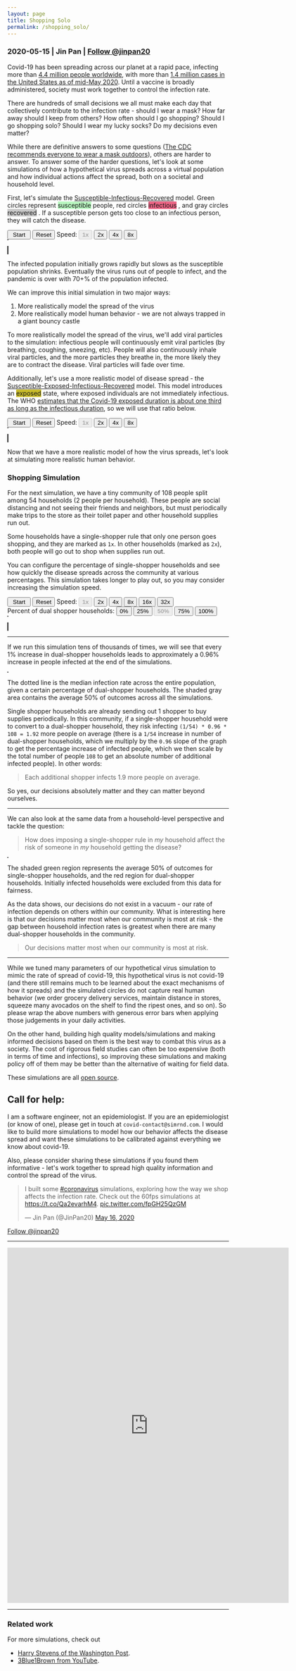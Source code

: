 ```yaml
---
layout: page
title: Shopping Solo
permalink: /shopping_solo/
---
```


<script src="./bootstrap.js"></script>

### 2020-05-15 | Jin Pan | <a href="https://twitter.com/jinpan20?ref_src=twsrc%5Etfw" class="twitter-follow-button" data-show-count="false">Follow @jinpan20</a><script async src="https://platform.twitter.com/widgets.js" charset="utf-8"></script>

Covid-19 has been spreading across our planet at a rapid pace, infecting
more than [4.4 million people
worldwide](https://www.nytimes.com/interactive/2020/world/coronavirus-maps.html),
with more than [1.4 million cases in the United States as of mid-May
2020](https://www.nytimes.com/interactive/2020/us/coronavirus-us-cases.html).
Until a vaccine is broadly administered, society must work together to control
the infection rate.

There are hundreds of small decisions we all must make each day that
collectively contribute to the infection rate - should I wear a mask? How far away
should I keep from others? How often should I go shopping? Should I go
shopping solo? Should I wear my lucky socks? Do my decisions even matter?

While there are definitive answers to some questions ([The CDC recommends
everyone to wear a mask
outdoors](https://www.cdc.gov/coronavirus/2019-ncov/prevent-getting-sick/diy-cloth-face-coverings.html)),
others are harder to answer.  To answer some of the harder questions, let's look
at some simulations of how a hypothetical virus spreads across a virtual
population and how individual actions affect the spread, both on a societal and
household level.

First, let's simulate the
[Susceptible-Infectious-Recovered](https://en.wikipedia.org/wiki/Compartmental_models_in_epidemiology#The_SIR_model)
model.  Green circles represent <span style="background-color:
#B8F7BF">susceptible</span> people, red circles <span style="background-color:
#EB6383">infectious</span> , and gray circles <span style="background-color:
#C8C8C8">recovered</span> .  If a susceptible person gets too close to an
infectious person, they will catch the disease.

<div>
  <button id="radius_brownian0-start" style="width: 4em">Start</button>
  <button id="radius_brownian0-reset">Reset</button>
  <span>Speed:
    <button class="radius_brownian0-speed" data-speed="1" style="font-weight: bold" disabled>1x</button>
    <button class="radius_brownian0-speed" data-speed="2">2x</button>
    <button class="radius_brownian0-speed" data-speed="4">4x</button>
    <button class="radius_brownian0-speed" data-speed="8">8x</button>
  </span>
  <br>
  <div
          id="radius_brownian0-uplot"
          style="border: solid; border-width: thin; display: inline-block"
  ></div>

  <canvas
          id="radius_brownian0-canvas"
          width="600" height="400"
          style="border:1px solid #000000; width:100%">
  </canvas>
</div>

The infected population initially grows rapidly but slows as the susceptible
population shrinks.  Eventually the virus runs out of people to infect, and the
pandemic is over with 70+% of the population infected.

We can improve this initial simulation in two major ways:
1. More realistically model the spread of the virus
1. More realistically model human behavior - we are not always trapped in a giant
bouncy castle

To more realistically model the spread of the virus, we'll add viral particles
to the simulation: infectious people will continuously emit viral particles
(by breathing, coughing, sneezing, etc).  People will also continuously inhale
viral particles, and the more particles they breathe in, the more likely they
are to contract the disease.  Viral particles will fade over time.

Additionally, let's use a more realistic model of disease spread - the
[Susceptible-Exposed-Infectious-Recovered](https://en.wikipedia.org/wiki/Compartmental_models_in_epidemiology#The_SEIR_model)
model.  This model introduces an <span style="background-color:
#C7BA29">exposed</span> state, where exposed individuals are not immediately
infectious.  The WHO [estimates that the Covid-19 exposed duration is about one
third as long as the infectious
duration](https://www.who.int/docs/default-source/coronaviruse/who-china-joint-mission-on-covid-19-final-report.pdf),
so we will use that ratio below.

<div>
  <button id="particle_brownian0-start" style="width: 4em">Start</button>
  <button id="particle_brownian0-reset">Reset</button>
  <span>Speed:
    <button class="particle_brownian0-speed" data-speed="1" style="font-weight: bold" disabled>1x</button>
    <button class="particle_brownian0-speed" data-speed="2">2x</button>
    <button class="particle_brownian0-speed" data-speed="4">4x</button>
    <button class="particle_brownian0-speed" data-speed="8">8x</button>
  </span>

  <br>
  <div
          id="particle_brownian0-uplot"
          style="border: solid; border-width: thin; display: inline-block"
  ></div>

  <canvas
          id="particle_brownian0-canvas"
          width="600" height="400"
          style="border:1px solid #000000; width:100%">
  </canvas>
</div>

Now that we have a more realistic model of how the virus spreads, let's look at
simulating more realistic human behavior.

### Shopping Simulation

For the next simulation, we have a tiny community of 108 people split among 54
households (2 people per household).  These people are social distancing and
not seeing their friends and neighbors, but must periodically make trips to the
store as their toilet paper and other household supplies run out.

Some households have a single-shopper rule that only one person goes shopping,
and they are marked as `1x`.  In other households (marked as `2x`), both people
will go out to shop when supplies run out.

You can configure the percentage of single-shopper households and see how quickly
the disease spreads across the community at various percentages.  This simulation
takes longer to play out, so you may consider increasing the simulation speed.

<div>
  <button id="particle_shopper0-start" style="width: 4em">Start</button>
  <button id="particle_shopper0-reset">Reset</button>
  <span>Speed:
    <button class="particle_shopper0-speed" data-speed="1" style="font-weight: bold" disabled>1x</button>
    <button class="particle_shopper0-speed" data-speed="2">2x</button>
    <button class="particle_shopper0-speed" data-speed="4">4x</button>
    <button class="particle_shopper0-speed" data-speed="8">8x</button>
    <button class="particle_shopper0-speed" data-speed="16">16x</button>
    <button class="particle_shopper0-speed" data-speed="32">32x</button>
  </span>
  <br>
  <span>Percent of dual shopper households:
    <button class="particle_shopper0-pct-dual-shopper" data-pct="0">0%</button>
    <button class="particle_shopper0-pct-dual-shopper" data-pct="25">25%</button>
    <button class="particle_shopper0-pct-dual-shopper" data-pct="50" style="font-weight: bold" disabled>50%</button>
    <button class="particle_shopper0-pct-dual-shopper" data-pct="75">75%</button>
    <button class="particle_shopper0-pct-dual-shopper" data-pct="100">100%</button>
  </span>

  <br>
  <div
          id="particle_shopper0-uplot"
          style="border: solid; border-width: thin; display: inline-block"
  ></div>

  <canvas
          id="particle_shopper0-canvas"
          width="600" height="400"
          style="border:1px solid #000000; width:100%">
  </canvas>
</div>

<hr>

If we run this simulation tens of thousands of times, we will see that
every 1% increase in dual-shopper households leads to approximately a
0.96% increase in people infected at the end of the simulations.

<div
        id="infection_rate_vs_pct_dual_shopper"
        style="border: solid; border-width: thin; display: inline-block"
></div>

The dotted line is the median infection rate across the entire population,
given a certain percentage of dual-shopper households. The shaded gray area
contains the average 50% of outcomes across all the simulations.

Single shopper households are already sending out 1 shopper to buy supplies
periodically. In this community, if a single-shopper household were to convert
to a dual-shopper household, they risk infecting `(1/54) * 0.96 * 108 = 1.92`
more people on average (there is a `1/54` increase in number of dual-shopper
households, which we multiply by the `0.96` slope of the graph to get the
percentage increase of infected people, which we then scale by the total number
of people `108` to get an absolute number of additional infected people). In
other words:

> Each additional shopper infects 1.9 more people on average.

So yes, our decisions absolutely matter and they can matter beyond ourselves.

<hr>

We can also look at the same data from a household-level perspective and tackle
the question:

> How does imposing a single-shopper rule in _my_ household affect the risk of
> someone in _my_ household getting the disease?

<div
        id="infection_rate_by_household_type_vs_pct_dual_shopper"
        style="border: solid; border-width: thin; display: inline-block"
></div>

The shaded green region represents the average 50% of outcomes for
single-shopper households, and the red region for dual-shopper households.
Initially infected households were excluded from this data for fairness.

As the data shows, our decisions do not exist in a vacuum - our rate of infection
depends on others within our community. What is interesting here is that
our decisions matter most when our community is most at risk - the gap between
household infection rates is greatest when there are many dual-shopper households
in the community.

> Our decisions matter most when our community is most at risk.

<hr>

While we tuned many parameters of our hypothetical virus simulation to
mimic the rate of spread of covid-19, this hypothetical virus is not covid-19
(and there still remains much to be learned about the exact mechanisms of how
it spreads) and the simulated circles do not capture real human behavior
(we order grocery delivery services, maintain distance in stores, squeeze many
avocados on the shelf to find the ripest ones, and so on).  So please wrap the
above numbers with generous error bars when applying those judgements in your
daily activities.

On the other hand, building high quality models/simulations and making informed
decisions based on them is the best way to combat this virus as a society.  The
cost of rigorous field studies can often be too expensive (both in terms of
time and infections), so improving these simulations and making policy off of
them may be better than the alternative of waiting for field data.

These simulations are all [open
source](https://www.github.com/jinpan/covid-simulations/).

## Call for help:
I am a software engineer, not an epidemiologist.  If you are an epidemiologist
(or know of one), please get in touch at `covid-contact@simrnd.com`.  I would
like to build more simulations to model how our behavior affects the disease
spread and want these simulations to be calibrated against everything we know
about covid-19.

Also, please consider sharing these simulations if you found them informative -
let's work together to spread high quality information and control the spread of
the virus.

<blockquote class="twitter-tweet"><p lang="en" dir="ltr">I built some <a href="https://twitter.com/hashtag/coronavirus?src=hash&amp;ref_src=twsrc%5Etfw">#coronavirus</a> simulations, exploring how the way we shop affects the infection rate. Check out the 60fps simulations at <a href="https://t.co/Qa2evarhM4">https://t.co/Qa2evarhM4</a>. <a href="https://t.co/fpGH25QzGM">pic.twitter.com/fpGH25QzGM</a></p>&mdash; Jin Pan (@JinPan20) <a href="https://twitter.com/JinPan20/status/1261462639516909569?ref_src=twsrc%5Etfw">May 16, 2020</a></blockquote> <script async src="https://platform.twitter.com/widgets.js" charset="utf-8"></script>
<a href="https://twitter.com/jinpan20?ref_src=twsrc%5Etfw" class="twitter-follow-button" data-show-count="false">Follow @jinpan20</a><script async src="https://platform.twitter.com/widgets.js" charset="utf-8"></script>

<hr>

<iframe
    src="https://docs.google.com/forms/d/e/1FAIpQLScaAb4nP7WCOu7TaKnvmtKayJ81Zcs5BH8kmMBD3-Xf61dHzg/viewform?embedded=true"
    width="640" height="807" frameborder="0" marginheight="0" marginwidth="0">
    Feedback form
</iframe>

<hr>

### Related work

For more simulations, check out
* [Harry Stevens of the Washington Post](https://www.washingtonpost.com/graphics/2020/world/corona-simulator/).
* [3Blue1Brown from YouTube](https://www.youtube.com/watch?v=gxAaO2rsdIs).

